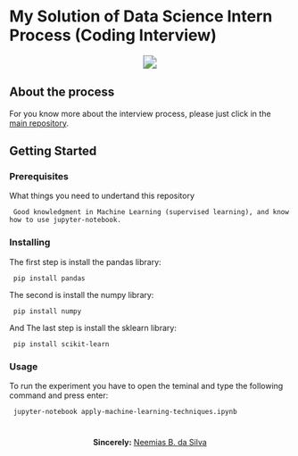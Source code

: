 

# My Solution of Data Science Intern  Process (Coding Interview)

<p align="center"><img src="https://scicrop.com/images/new-site/logo-scicrop.png" style="zoom:150%;" /></p>

## About the process

For you know more about the interview process, please just click in the [main repository](https://github.com/Scicrop/jobs-datascience).

## Getting Started

### Prerequisites
What things you need to undertand this repository

```
 Good knowledgment in Machine Learning (supervised learning), and know how to use jupyter-notebook.
```
<!--
## Processo seletivo para Estágio em Data Science 

Este exercício não tem o foco de analisar a acurácia dos modelos, mas sim a forma como você pensou para resolvê-lo. Por conta disso, faça o exercício organizado e com comentários.
-->
### Installing

The first step is install the pandas library:

```
 pip install pandas
```

The second is install the numpy library:

```
 pip install numpy
```

And The last step is install the sklearn library:

```
 pip install scikit-learn
```

### Usage

To run the experiment you have to open the teminal and type the following command and press enter:

```
 jupyter-notebook apply-machine-learning-techniques.ipynb
```


#

<p align="center"><b>Sincerely:</b> <a href="https://github.com/neemiasbsilva">Neemias B. da Silva</a></p>

#

<!--
**Instruções:**

- Faça um fork deste repositório;

- Resolva o exercício utilizando a linguagem de programação que tenha maior afinidade;

- Faça um Pull-Request com a solução.

  

-----

​	Apesar do agro gerar muito lucro, a vida dos agricultores não é fácil, mas sim um verdadeiro teste de resistência e determinação. Uma vez que tenhamos semeado as sementes, o agricultor precisa trabalhar dia e noite para garantir uma boa safra no final da estação. Uma boa colheita depende de diversos fatores, como disponibilidade de água, fertilidade do solo, proteção das culturas, uso oportuno de pesticidas, outros fatores químicos úteis e da natureza.

​	Muitos desses dados são quase impossíveis de se controlar, mas a quantidade e a frequência de pesticidas é algo que o agricultor pode administrar. Os pesticidas podem protegem a colheita com a dosagem certa. Mas, se adicionados em quantidade inadequada, podem prejudicar toda a safra.

​	Dito isto, abaixo são fornecidos dados baseados em culturas colhidas por vários agricultores no final da safra de 2018-2019. Para simplificar o problema, você pode assumir que todos os fatores relacionados as técnicas agrícolas e climáticas, não influenciaram esses resultados.

​	Seu objetivo neste exercício é determinar o resultado desta safra atual de 2020, ou seja, se a colheita será saudável, prejudicada por pesticidas, ou prejudicada por outros motivos.



| Variável                 | Descrição                                                    |
| ------------------------ | ------------------------------------------------------------ |
| Identificador_Agricultor | IDENTIFICADOR DO CLIENTE                                     |
| Estimativa_de_Insetos    | Estimativa de insetos por M²                                 |
| Tipo_de_Cultivo          | Classificação do tipo de cultivo (0,1)                       |
| Tipo_de_Solo             | Classificação do tipo de solo (0,1)                          |
| Categoria_Pesticida      | Informação do uso de pesticidas (1- Nunca Usou, 2-Já Usou, 3-Esta usando) |
| Doses_Semana             | Número de doses por semana                                   |
| Semanas_Utilizando       | Número de semanas Utilizada                                  |
| Semanas_Sem_Uso          | Número de semanas sem utilizar                               |
| Temporada                | Temporada Climática (1,2,3)                                  |
| dano_na_plantacao        | Variável de Predição - Dano no Cultivo (0=Sem Danos, 1=Danos causados por outros motivos, 2=Danos gerados pelos pesticidas) |

SciCrop®
-->